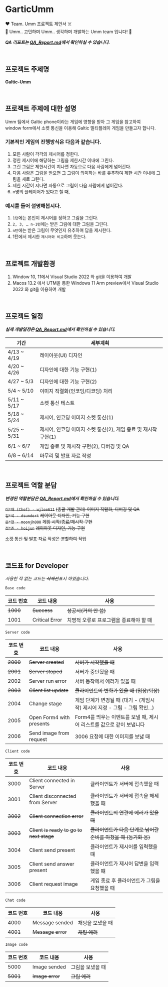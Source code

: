 # GarticUmm

♥️ Team. Umm 프로젝트 제안서 ☠️\
🌸 Umm.. 고민하며 Umm.. 생각하며 개발하는 Umm team 입니다! 🌼

_**QA 리포트는 [QA_Report.md](https://github.com/umm-as/gartic-umm/blob/master/QA_Report.md)에서 확인하실 수 있습니다.**_

</br>

## 프로젝트 주제명

**Galtic-Umm**

</br>

## 프로젝트 주제에 대한 설명

Umm 팀에서 Galtic phone이라는 게임에 영향을 받아 그 게임을 참고하여\
window form에서 소켓 통신을 이용해 Galtic 멀티플레이 게임을 만들고자 합니다.

### 기본적인 게임의 진행방식은 다음과 같습니다.

1.	모든 사람이 각각의 제시어를 정한다.
2.	정한 제시어에 해당하는 그림을 제한시간 이내에 그린다.
3.	그린 그림은 제한시간이 지나면 자동으로 다음 사람에게 넘어간다.
4.	다음 사람은 그림을 받으면 그 그림이 의미하는 바를 유추하여
제한 시간 이내에 그림을 새로 그린다.
5.	제한 시간이 지나면 자동으로 그림이 다음 사람에게 넘어간다.
6.	n명의 플레이어가 있다고 칠 때,

### 예시를 들어 설명해봅시다.

1. `1턴`에는 본인이 제시어를 정하고 그림을 그린다.
2. `2, 3, … n-1턴`에는 받은 그림에 대한 그림을 그린다.
3. `n턴`에는 받은 그림이 무엇인지 유추하여 답을 제시한다.
4. 1턴에서 제시한 `제시어와 비교`하며 웃는다.

</br>

## 프로젝트 개발환경
1.	Window 10, 11에서 Visual Studio 2022 와 git을 이용하여 개발
2.	Macos 13.2 에서 UTM을 통한 Windows 11 Arm preview에서 Visual Studio 2022 와 git을 이용하여 개발

</br>

## 프로젝트 일정

_**실제 개발일정은 [QA_Report.md](https://github.com/umm-as/gartic-umm/blob/master/QA_Report.md)에서 확인하실 수 있습니다.**_

| 기간 | 세부계획 |
|---|---|
| 4/13 ~ 4/19 |	레이아웃(UI) 디자인 |
| 4/20 ~ 4/26 |	디자인에 대한 기능 구현(1) |
| 4/27 ~ 5/3 | 디자인에 대한 기능 구현(2) |
| 5/4 ~ 5/10 | 이미지 직렬화(인코딩/디코딩) 처리 |
| 5/11 ~ 5/17 | 소켓 통신 테스트 |
| 5/18 ~ 5/24 | 제시어, 인코딩 이미지 소켓 통신(1) |
| 5/25 ~ 5/31 | 제시어, 인코딩 이미지 소켓 통신(2), 게임 종료 및 재시작 구현(1) |
| 6/1 ~ 6/7 | 게임 종료 및 재시작 구현(2), 디버깅 및 QA |
| 6/8 ~ 6/14 | 마무리 및 발표 자료 작성 |

</br>

## 프로젝트 역할 분담

_**변경된 역할분담은 [QA_Report.md](https://github.com/umm-as/gartic-umm/blob/master/QA_Report.md)에서 확인하실 수 있습니다.**_

~~`이*재 (Chef) - wjlee611`~~ ~~(총괄 개발 관리) 이미지 직렬화, 디버깅 및 QA~~\
~~`김*석 - dsundert`~~ ~~레이아웃 디자인, 기능 구현~~\
~~`문*현 - moonjh000`~~ ~~게임 시작/종료/재시작 구현~~\
~~`정*준 - hoijun`~~ ~~레이아웃 디자인, 기능 구현~~

~~소켓 통신 및 발표 자료 작성은 분할하여 작업~~

</br>

## 코드표 for Developer

_사용한 적 없는 코드는 ~~삭제선~~표시 하였습니다._

`Base code`

| 코드 번호 | 코드 내용 | 사용 |
|---|---|---|
| ~~1000~~ | ~~Success~~ | ~~성공시(거의 안 씀)~~ |
| 1001 | Critical Error | 치명적 오류로 프로그램을 종료해야 할 때 |

`Server code`

| 코드 번호 | 코드 내용 | 사용 |
|---|---|---|
| ~~2000~~ | ~~Server created~~ | ~~서버가 시작했을 때~~ |
| ~~2001~~ | ~~Server stoped~~ | ~~서버가 중단됬을 때~~ |
| 2002 | Server run error | 서버 동작에서 에러가 있을 때 |
| ~~2003~~ | ~~Client list update~~ | ~~클라이언트의 변화가 있을 때 (입장/퇴장)~~ |
| 2004 | Change stage | 게임 단계가 변경될 때 (대기 - (게임시작) 제시어 지정 - 그림 - 그림 확인...) |
| 2005 | Open Form4 with presents | Form4를 띄우는 이벤트를 보낼 때, 제시어 리스트를 값으로 같이 보냅니다 |
| 2006 | Send image from request | 3006 요청에 대한 이미지를 보냃 때 |

`Client code`

| 코드 번호 | 코드 내용 | 사용 |
|---|---|---|
| 3000 | Client connected in Server | 클라이언트가 서버에 접속했을 때 |
| 3001 | Client disconnected from Server | 클라이언트가 서버에 접속을 해제했을 때 |
| ~~3002~~ | ~~Client connection error~~ | ~~클라이언트의 연결에 에러가 있을 때~~ |
| ~~3003~~ | ~~Client is ready to go to next stage~~ | ~~클라이언트가 다음 단계로 넘어갈 준비를 마쳤을 때 (동기화 용)~~ |
| 3004 | Client send present | 클라이언트가 제시어를 입력했을 떄 |
| 3005 | Client send answer present | 클라이언트가 제시어 답변을 입력했을 떄 |
| 3006 | Client request image | 게임 종료 후 클라이언트가 그림을 요청했을 때 |

`Chat code`

| 코드 번호 | 코드 내용 | 사용 |
|---|---|---|
| 4000 | Message sended | 채팅을 보냈을 때 |
| ~~4001~~ | ~~Message error~~ | ~~채팅 에러~~ |

`Image code`

| 코드 번호 | 코드 내용 | 사용 |
|---|---|---|
| 5000 | Image sended | 그림을 보냈을 때 |
| ~~5001~~ | ~~Image error~~ | ~~그림 에러~~ |
